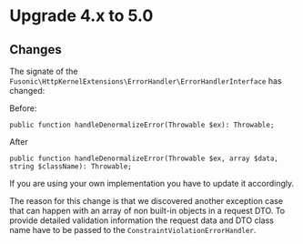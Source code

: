 # Upgrade 4.x to 5.0

## Changes
The signate of the `Fusonic\HttpKernelExtensions\ErrorHandler\ErrorHandlerInterface` has changed:

Before:
```
public function handleDenormalizeError(Throwable $ex): Throwable;
```

After
```
public function handleDenormalizeError(Throwable $ex, array $data, string $className): Throwable;
```

If you are using your own implementation you have to update it accordingly.

The reason for this change is that we discovered another exception case that can happen with an array of non built-in
objects in a request DTO. To provide detailed validation information the request data and DTO class name
have to be passed to the `ConstraintViolationErrorHandler`.
